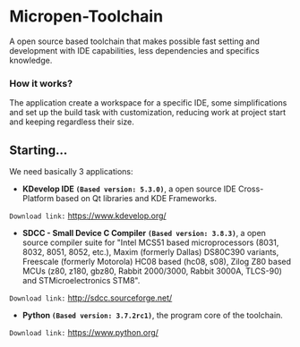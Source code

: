 # Micropen-Toolchain
A open source based toolchain that makes possible fast setting and development with IDE capabilities, less dependencies and specifics knowledge.

### How it works?
The application create a workspace for a specific IDE, some simplifications and set up the build task with customization, reducing work at project start and keeping regardless their size.

## Starting...
We need basically 3 applications:

- **KDevelop IDE `(Based version: 5.3.0)`**, a open source IDE Cross-Platform based on Qt libraries and KDE Frameworks.

`Download link:` https://www.kdevelop.org/

- **SDCC - Small Device C Compiler `(Based version: 3.8.3)`**, a open source compiler suite for "Intel MCS51 based microprocessors (8031, 8032, 8051, 8052, etc.), Maxim (formerly Dallas) DS80C390 variants, Freescale (formerly Motorola) HC08 based (hc08, s08), Zilog Z80 based MCUs (z80, z180, gbz80, Rabbit 2000/3000, Rabbit 3000A, TLCS-90) and STMicroelectronics STM8".

`Download link:` http://sdcc.sourceforge.net/

- **Python `(Based version: 3.7.2rc1)`**, the program core of the toolchain.

`Download link:` https://www.python.org/
